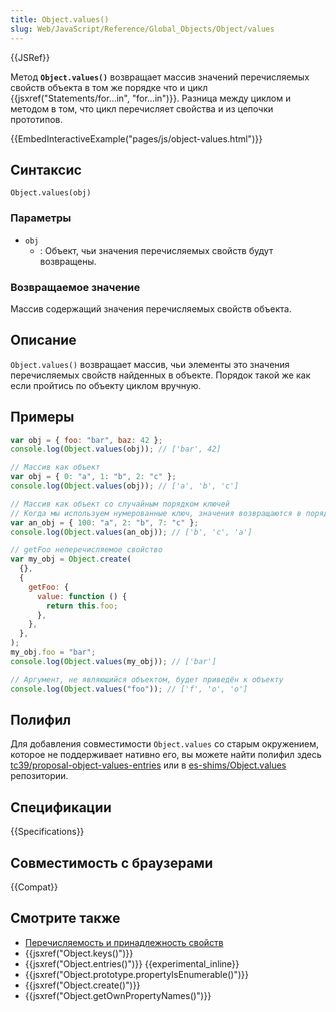 ```yaml
---
title: Object.values()
slug: Web/JavaScript/Reference/Global_Objects/Object/values
---
```


{{JSRef}}

Метод **`Object.values()`** возвращает массив значений перечисляемых свойств объекта в том же порядке что и цикл {{jsxref("Statements/for...in", "for...in")}}. Разница между циклом и методом в том, что цикл перечисляет свойства и из цепочки прототипов.

{{EmbedInteractiveExample("pages/js/object-values.html")}}

## Синтаксис

```
Object.values(obj)
```

### Параметры

- `obj`
  - : Объект, чьи значения перечисляемых свойств будут возвращены.

### Возвращаемое значение

Массив содержащий значения перечисляемых свойств объекта.

## Описание

`Object.values()` возвращает массив, чьи элементы это значения перечисляемых свойств найденных в объекте. Порядок такой же как если пройтись по объекту циклом вручную.

## Примеры

```js
var obj = { foo: "bar", baz: 42 };
console.log(Object.values(obj)); // ['bar', 42]

// Массив как объект
var obj = { 0: "a", 1: "b", 2: "c" };
console.log(Object.values(obj)); // ['a', 'b', 'c']

// Массив как объект со случайным порядком ключей
// Когда мы используем нумерованные ключ, значения возвращаются в порядке возрастания
var an_obj = { 100: "a", 2: "b", 7: "c" };
console.log(Object.values(an_obj)); // ['b', 'c', 'a']

// getFoo неперечисляемое свойство
var my_obj = Object.create(
  {},
  {
    getFoo: {
      value: function () {
        return this.foo;
      },
    },
  },
);
my_obj.foo = "bar";
console.log(Object.values(my_obj)); // ['bar']

// Аргумент, не являющийся объектом, будет приведён к объекту
console.log(Object.values("foo")); // ['f', 'o', 'o']
```

## Полифил

Для добавления совместимости `Object.values` со старым окружением, которое не поддерживает нативно его, вы можете найти полифил здесь [tc39/proposal-object-values-entries](https://github.com/tc39/proposal-object-values-entries) или в [es-shims/Object.values](https://github.com/es-shims/Object.values) репозитории.

## Спецификации

{{Specifications}}

## Совместимость с браузерами

{{Compat}}

## Смотрите также

- [Перечисляемость и принадлежность свойств](/ru/docs/Web/JavaScript/Enumerability_and_ownership_of_properties)
- {{jsxref("Object.keys()")}}
- {{jsxref("Object.entries()")}} {{experimental_inline}}
- {{jsxref("Object.prototype.propertyIsEnumerable()")}}
- {{jsxref("Object.create()")}}
- {{jsxref("Object.getOwnPropertyNames()")}}
